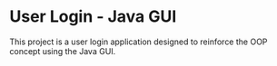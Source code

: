 # User Login - Java GUI
This project is a user login application designed to reinforce the OOP concept using the Java GUI.
